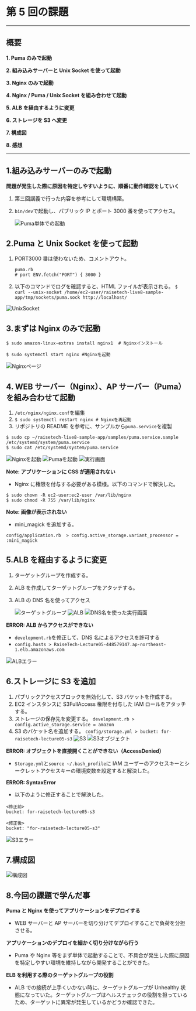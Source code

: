 # 第 5 回の課題

---

## 概要

**1. Puma のみで起動**

**2. 組み込みサーバーと Unix Socket を使って起動**

**3. Nginx のみで起動**

**4. Nginx / Puma / Unix Socket を組み合わせて起動**

**5. ALB を経由するように変更**

**6. ストレージを S3 へ変更**

**7. 構成図**

**8. 感想**

---

## 1.組み込みサーバーのみで起動

**問題が発生した際に原因を特定しやすいように、順番に動作確認をしていく**

1. 第三回講義で行った内容を参考にして環境構築。
2. `bin/dev`で起動し、パブリック IP とポート 3000 番を使ってアクセス。

   ![Puma単体での起動](images/bindev.png)

## 2.Puma と Unix Socket を使って起動

1. PORT3000 番は使わないため、コメントアウト。

   ```
   puma.rb
   # port ENV.fetch("PORT") { 3000 }
   ```

2. 以下のコマンドでログを確認すると、HTML ファイルが表示される。
   `$ curl --unix-socket /home/ec2-user/raisetech-live8-sample-app/tmp/sockets/puma.sock http://localhost/`

![UnixSocket](images/puma-and-unixsocket.png)

## 3.まずは Nginx のみで起動

```
$ sudo amazon-linux-extras install nginx1  # Nginxインストール

$ sudo systemctl start nginx #Nginxを起動
```

![Nginxページ](images/Welcomto-to-Nginx.png)

## 4. WEB サーバー（Nginx）、AP サーバー（Puma）を組み合わせて起動

1. `/etc/nginx/nginx.conf`を編集
2. `$ sudo systemctl restart nginx # Nginxを再起動`
3. リポジトリの README を参考に、サンプルから`puma.service`を複製

```
$ sudo cp ~/raisetech-live8-sample-app/samples/puma.service.sample /etc/systemd/system/puma.service
$ sudo cat /etc/systemd/system/puma.service
```

![Nginxを起動](images/Start-Nginx.png)
![Pumaを起動](images/Start-Puma.png)
![実行画面](images/Application.png)

**Note: アプリケーションに CSS が適用されない**

- Nginx に権限を付与する必要がある模様。以下のコマンドで解決した。

```
$ sudo chown -R ec2-user:ec2-user /var/lib/nginx
$ sudo chmod -R 755 /var/lib/nginx
```

**Note: 画像が表示されない**

- mini_magick を追加する。

`config/application.rb  > config.active_storage.variant_processor = :mini_magick`

## 5.ALB を経由するように変更

1. ターゲットグループを作成する。
2. ALB を作成してターゲットグループをアタッチする。
3. ALB の DNS 名を使ってアクセス

   ![ターゲットグループ](images/Target_Group.png)
   ![ALB](images/ALB.png)
   ![DNS名を使った実行画面](images/ALB-DNS.png)

**ERROR: ALB からアクセスができない**

- `development.rb`を修正して、DNS 名によるアクセスを許可する
- `config.hosts > RaiseTech-Lecture05-448579147.ap-northeast-1.elb.amazonaws.com`

![ALBエラー](images/ALB-Connetion-ERROR.png)

## 6.ストレージに S3 を追加

1. パブリックアクセスブロックを無効化して、S3 バケットを作成する。
2. EC2 インスタンスに S3FullAccess 権限を付与した IAM ロールをアタッチする。
3. ストレージの保存先を変更する。
   `development.rb > config.active_storage.service = amazon`
4. S3 のバケット名を追加する。
   `config/storage.yml > bucket: for-raisetech-lecture05-s3`
   ![S3](images/S3-Bucket.png)
   ![S3オブジェクト](images/S3-Object-Open.png)

**ERROR: オブジェクトを直接開くことができない（AccessDenied）**

- `Storage.yml`と`source ~/.bash_profile`に IAM ユーザーのアクセスキーとシークレットアクセスキーの環境変数を設定すると解決した。

**ERROR: SyntaxError**

- 以下のように修正することで解決した。

```
<修正前>
bucket: for-raisetech-lecture05-s3

<修正後>
bucket: "for-raisetech-lecture05-s3"
```

![S3エラー](images/S3-ERROR.png)

## 7.構成図

![構成図](images/lecture05.drawio.png)

## 8.今回の課題で学んだ事

**Puma と Nginx を使ってアプリケーションをデプロイする**

- WEB サーバーと AP サーバーを切り分けてデプロイすることで負荷を分担させる。

**アプリケーションのデプロイを細かく切り分けながら行う**

- Puma や Nginx 等をまず単体で起動することで、不具合が発生した際に原因を特定しやすい環境を維持しながら開発することができた。

**ELB を利用する際のターゲットグループの役割**

- ALB での接続が上手くいかない時に、ターゲットグループが Unhealthy 状態になっていた。ターゲットグループはヘルスチェックの役割を担っているため、ターゲットに異常が発生しているかどうか確認できた。
